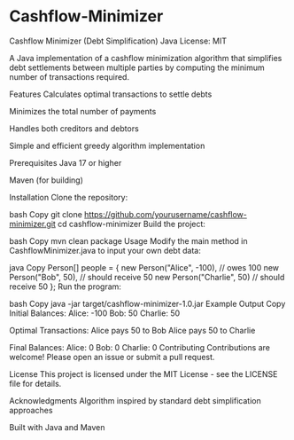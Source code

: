# Cashflow-Minimizer
Cashflow Minimizer (Debt Simplification)
Java
License: MIT

A Java implementation of a cashflow minimization algorithm that simplifies debt settlements between multiple parties by computing the minimum number of transactions required.

Features
Calculates optimal transactions to settle debts

Minimizes the total number of payments

Handles both creditors and debtors

Simple and efficient greedy algorithm implementation

Prerequisites
Java 17 or higher

Maven (for building)

Installation
Clone the repository:

bash
Copy
git clone https://github.com/yourusername/cashflow-minimizer.git
cd cashflow-minimizer
Build the project:

bash
Copy
mvn clean package
Usage
Modify the main method in CashflowMinimizer.java to input your own debt data:

java
Copy
Person[] people = {
    new Person("Alice", -100),  // owes 100
    new Person("Bob", 50),      // should receive 50
    new Person("Charlie", 50)   // should receive 50
};
Run the program:

bash
Copy
java -jar target/cashflow-minimizer-1.0.jar
Example Output
Copy
Initial Balances:
Alice: -100
Bob: 50
Charlie: 50

Optimal Transactions:
Alice pays 50 to Bob
Alice pays 50 to Charlie

Final Balances:
Alice: 0
Bob: 0
Charlie: 0
Contributing
Contributions are welcome! Please open an issue or submit a pull request.

License
This project is licensed under the MIT License - see the LICENSE file for details.

Acknowledgments
Algorithm inspired by standard debt simplification approaches

Built with Java and Maven
